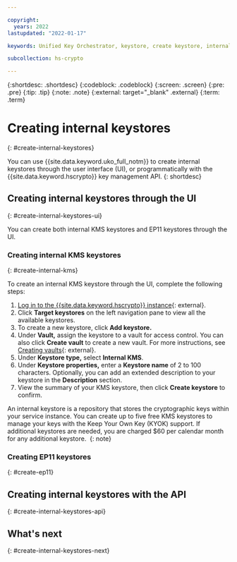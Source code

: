 ```yaml
---

copyright:
  years: 2022
lastupdated: "2022-01-17"

keywords: Unified Key Orchestrator, keystore, create keystore, internal keystore

subcollection: hs-crypto

---
```


{:shortdesc: .shortdesc}
{:codeblock: .codeblock}
{:screen: .screen}
{:pre: .pre}
{:tip: .tip}
{:note: .note}
{:external: target="_blank" .external}
{:term: .term}


# Creating internal keystores
{: #create-internal-keystores}

You can use {{site.data.keyword.uko_full_notm}} to create internal keystores through the user interface (UI), or programmatically with the {{site.data.keyword.hscrypto}} key management API.
{: shortdesc}

## Creating internal keystores through the UI
{: #create-internal-keystores-ui}

You can create both internal KMS keystores and EP11 keystores through the UI.

### Creating internal KMS keystores
{: #create-internal-kms}

To create an internal KMS keystore through the UI, complete the following steps:

1. [Log in to the {{site.data.keyword.hscrypto}} instance](https://cloud.ibm.com/login){: external}.
2. Click **Target keystores** on the left navigation pane to view all the available keystores.
3. To create a new keystore, click **Add keystore.**
4. Under **Vault,** assign the keystore to a vault for access control. You can also click **Create vault** to create a new vault. For more instructions, see [Creating vaults](/docs/hs-crypto?topic=hs-crypto-create-vaults){: external}.
5. Under **Keystore type,** select **Internal KMS**.
6. Under **Keystore properties,** enter a **Keystore name** of 2 to 100 characters. Optionally, you can add an extended description to your keystore in the **Description** section.
7. View the summary of your KMS keystore, then click **Create keystore** to confirm.

An internal keystore is a repository that stores the cryptographic keys within your service instance. You can create up to five free KMS keystores to manage your keys with the Keep Your Own Key (KYOK) support. If additional keystores are needed, you are charged $60 per calendar month for any additional keystore. 
{: note}



### Creating EP11 keystores
{: #create-ep11}





## Creating internal keystores with the API
{: #create-internal-keystores-api}






## What's next
{: #create-internal-keystores-next}

  


